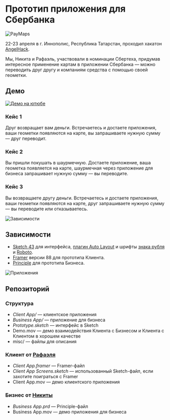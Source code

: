 # Прототип приложения для Сбербанка

![PayMaps](https://github.com/nikitashekhov/angelhack2017-sberbankapp/raw/master/misc/hero.png)

22-23 апреля в г. Иннополис, Республика Татарстан, проходил хакатон [AngelHack](http://angelhack.io/).

Мы, Никита и Рафаэль, участвовали в номинации Сбертеха, придумав интересное применение картам в приложении Сбербанка — можно переводить друг другу и компаниям средства с помощью своей геометки.

## Демо
[![Демо на ютюбе](http://img.youtube.com/vi/5ykloUxKT74/0.jpg)](http://www.youtube.com/watch?v=5ykloUxKT74 "Прототип приложения для Сбербанка на хакатоне Angelhack 2017 Иннополис")

### Кейс 1
Друг возвращает вам деньги. Встречаетесь и достаете приложения, ваши геометки появляются на карте, вы запрашиваете нужную сумму — друг переводит.

### Кейс 2
Вы пришли покушать в шаурмечную. Достаете приложение, ваша геометка появляется на карте, шаурмечная через приложение для бизнеса запрашивает нужную сумму — вы переводите.

### Кейс 3
Вы возвращаете другу деньги. Встречаетесь и достаете приложения, ваши геометки появляются на карте, друг запрашиваете нужную сумму — вы переводите или отказываетесь.

![Зависимости](https://github.com/nikitashekhov/angelhack2017-sberbankapp/raw/master/misc/dependencies.png)

## Зависимости
* [Sketch 43](http://sketchapp.com) для интерфейса, [плагин Auto Layout](https://animaapp.github.io/Auto-Layout/) и шрифты [знака рубля](https://www.paratype.ru/store/free/ptrouble.zip) и [Roboto](https://fonts.google.com/specimen/Roboto?selection.family=Roboto).
* [Framer](https://framer.com/) версии 88 для прототипа Клиента.
* [Principle](http://principleformac.com/) для прототипа Бизнеса.

![Приложения](https://github.com/nikitashekhov/angelhack2017-sberbankapp/raw/master/misc/apps.png)

## Репозиторий

### Структура

* *Client App/* — клиентское приложения
* *Business App/* — приложение для бизнеса
* *Prototype.sketch* — интерфейс в Sketch
* Demo.mov — демо взаимодействия Клиента с Бизнесом и Клиента с Клиентом в хорошем качестве
* misc/ — файлы для описания

### Клиент от [Рафаэля](http://t.me/SintahFeel)
* *Client App.framer* — Framer-файл
* *Client App Screens.sketch* — использованный Sketch-файл, если захотите поиграться с Framer
* Client App.mov — демо клиентского приложения

### Бизнес от [Никиты](http://t.me/NikitaShekhov)
* *Business App.prd* — Principle-файл
* Business App.mov — демо приложения для бизнеса